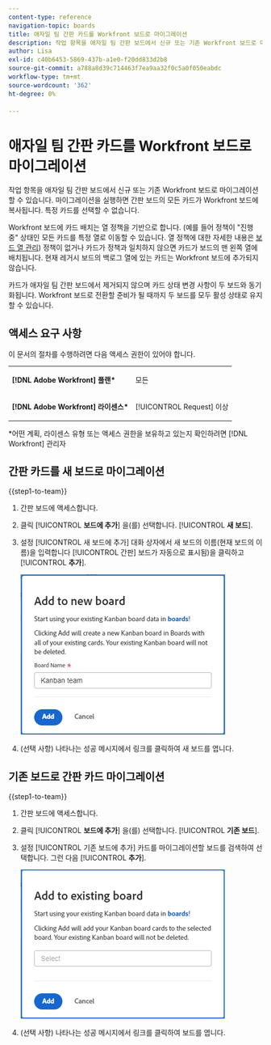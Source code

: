 ```yaml
---
content-type: reference
navigation-topic: boards
title: 애자일 팀 간판 카드를 Workfront 보드로 마이그레이션
description: 작업 항목을 애자일 팀 간판 보드에서 신규 또는 기존 Workfront 보드로 마이그레이션할 수 있습니다.
author: Lisa
exl-id: c40b6453-5869-437b-a1e0-f20dd833d2b8
source-git-commit: a788a8d39c714463f7ea9aa32f0c5a0f050eabdc
workflow-type: tm+mt
source-wordcount: '362'
ht-degree: 0%

---
```


# 애자일 팀 간판 카드를 Workfront 보드로 마이그레이션

작업 항목을 애자일 팀 간판 보드에서 신규 또는 기존 Workfront 보드로 마이그레이션할 수 있습니다. 마이그레이션을 실행하면 간판 보드의 모든 카드가 Workfront 보드에 복사됩니다. 특정 카드를 선택할 수 없습니다.

Workfront 보드에 카드 배치는 열 정책을 기반으로 합니다. (예를 들어 정책이 &quot;진행 중&quot; 상태인 모든 카드를 특정 열로 이동할 수 있습니다. 열 정책에 대한 자세한 내용은 [보드 열 관리](/help/quicksilver/agile/get-started-with-boards/manage-board-columns.md)) 정책이 없거나 카드가 정책과 일치하지 않으면 카드가 보드의 맨 왼쪽 열에 배치됩니다. 현재 레거시 보드의 백로그 열에 있는 카드는 Workfront 보드에 추가되지 않습니다.

카드가 애자일 팀 간판 보드에서 제거되지 않으며 카드 상태 변경 사항이 두 보드와 동기화됩니다. Workfront 보드로 전환할 준비가 될 때까지 두 보드를 모두 활성 상태로 유지할 수 있습니다.

## 액세스 요구 사항

이 문서의 절차를 수행하려면 다음 액세스 권한이 있어야 합니다.

<table style="table-layout:auto">
 <col>
 </col>
 <col>
 </col>
 <tbody>
  <tr>
   <td role="rowheader"><strong>[!DNL Adobe Workfront] 플랜*</strong></td>
   <td> <p>모든</p> </td>
  </tr>
  <tr>
   <td role="rowheader"><strong>[!DNL Adobe Workfront] 라이센스*</strong></td>
   <td> <p>[!UICONTROL Request] 이상</p> </td>
  </tr>
 </tbody>
</table>

&#42;어떤 계획, 라이센스 유형 또는 액세스 권한을 보유하고 있는지 확인하려면 [!DNL Workfront] 관리자

## 간판 카드를 새 보드로 마이그레이션

{{step1-to-team}}

1. 간판 보드에 액세스합니다.
1. 클릭 [!UICONTROL **보드에 추가**] 을(를) 선택합니다. [!UICONTROL **새 보드**].
1. 설정 [!UICONTROL 새 보드에 추가] 대화 상자에서 새 보드의 이름(현재 보드의 이름)을 입력합니다 [!UICONTROL 간판] 보드가 자동으로 표시됨)을 클릭하고 [!UICONTROL **추가**].

   ![새 보드에 간판 카드 추가](assets/add-kanban-cards-to-new-board-dialog.png)

1. (선택 사항) 나타나는 성공 메시지에서 링크를 클릭하여 새 보드를 엽니다.

## 기존 보드로 간판 카드 마이그레이션

{{step1-to-team}}

1. 간판 보드에 액세스합니다.
1. 클릭 [!UICONTROL **보드에 추가**] 을(를) 선택합니다. [!UICONTROL **기존 보드**].
1. 설정 [!UICONTROL 기존 보드에 추가] 카드를 마이그레이션할 보드를 검색하여 선택합니다. 그런 다음 [!UICONTROL **추가**].

   ![기존 보드에 간판 카드 추가](assets/add-kanban-cards-to-existing-board-dialog.png)

1. (선택 사항) 나타나는 성공 메시지에서 링크를 클릭하여 보드를 엽니다.
